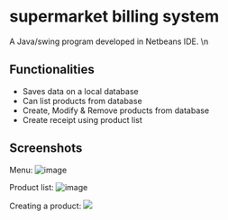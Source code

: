 # supermarket billing system
A Java/swing program developed in Netbeans IDE. \n

## Functionalities
- Saves data on a local database
- Can list products from database
- Create, Modify & Remove products from database
- Create receipt using product list

## Screenshots
Menu:
![image](https://user-images.githubusercontent.com/36235930/215625162-c5438334-1221-42cc-b286-f42c784c9eff.png)

Product list:
![image](https://user-images.githubusercontent.com/36235930/215625184-3d90ed83-20b3-4705-b635-31f12cf662bc.png)

Creating a product:
![](https://gyazo.com/862204b88344b0eb38fb639c1423e6fe.gif)


